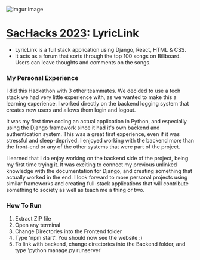 ![Imgur Image](https://i.imgur.com/UNMWz0i.gif)

# [SacHacks 2023](https://sachacks.io/): LyricLink
- LyricLink is a full stack application using Django, React, HTML & CSS.
- It acts as a forum that sorts through the top 100 songs on Billboard. Users can leave thoughts and comments on the songs. 

### My Personal Experience
I did this Hackathon with 3 other teammates. We  decided to use a tech stack we had very little experience with, as we wanted to make this a learning experience. I worked directly on the backend logging system that creates new users and allows them login and logout.

It was my first time coding an actual application in Python, and especially using the Django framework since it had it's own backend and authentication system. This was a great first experience, even if it was stressful and sleep-deprived. I enjoyed working with the backend more than the front-end or any of the other systems that were part of the project. 

I learned that I do enjoy working on the backend side of the project, being my first time trying it. It was exciting to connect my previous unlinked knowledge with the documentation for Django, and creating something that actually worked in the end. I look forward to more personal projects using similar frameworks and creating full-stack applications that will contribute something to society as well as teach me a thing or two.

### How To Run
1. Extract ZIP file
2. Open any terminal 
3. Change Directories into the Frontend folder
4. Type 'npm start'. You should now see the website :)
5. To link with backend, change directories into the Backend folder, and type 'python manage.py runserver'
